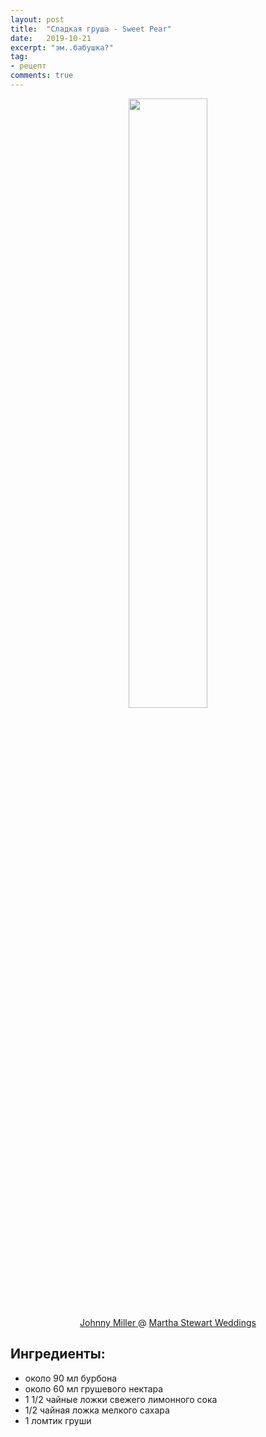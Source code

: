 ```yaml
---
layout: post
title:  "Сладкая груша - Sweet Pear"
date:   2019-10-21
excerpt: "эм..бабушка?"
tag:
- рецепт
comments: true
---
```


<center><img style="width:50%;height:auto" src="{{ site.url }}/assets/img/cocktails/sweet_pear.jpg"></center>

<center><a href="https://johnny-miller.com"> Johnny Miller </a> @ <a href="https://www.marthastewartweddings.com"> Martha Stewart Weddings</a></center>

## Ингредиенты:
- около 90 мл бурбона
- около 60 мл грушевого нектара
- 1 1/2 чайные ложки свежего лимонного сока
- 1/2 чайная ложка мелкого сахара
- 1 ломтик груши
